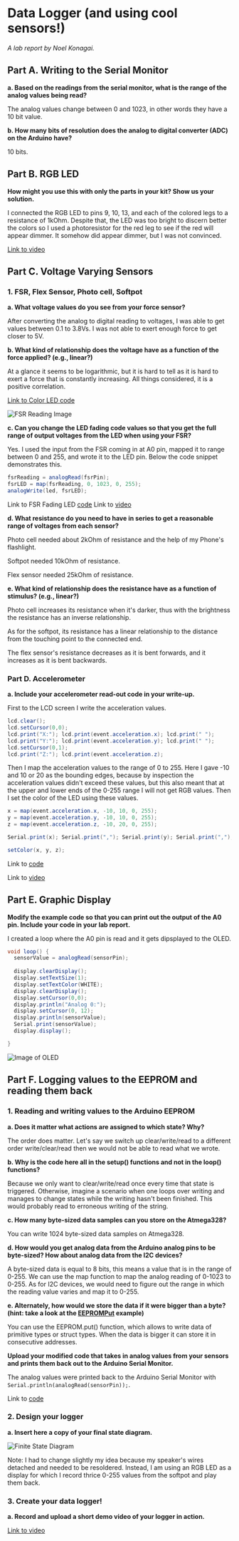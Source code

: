 # Data Logger (and using cool sensors!)

*A lab report by Noel Konagai.*

## Part A.  Writing to the Serial Monitor
 
**a. Based on the readings from the serial monitor, what is the range of the analog values being read?**

The analog values change between 0 and 1023, in other words they have a 10 bit value.
 
**b. How many bits of resolution does the analog to digital converter (ADC) on the Arduino have?**

10 bits.

## Part B. RGB LED

**How might you use this with only the parts in your kit? Show us your solution.**

I connected the RGB LED to pins 9, 10, 13, and each of the colored legs to a resistance of 1kOhm. Despite that, the LED was too bright to discern better the colors so I used a photoresistor for the red leg to see if the red will appear dimmer. It somehow did appear dimmer, but I was not convinced.

[Link to video](https://photos.app.goo.gl/MV5qYjsxaNbFD8Y28)

## Part C. Voltage Varying Sensors 
 
### 1. FSR, Flex Sensor, Photo cell, Softpot

**a. What voltage values do you see from your force sensor?**

After converting the analog to digital reading to voltages, I was able to get values between 0.1 to 3.8Vs. I was not able to exert enough force to get closer to 5V.

**b. What kind of relationship does the voltage have as a function of the force applied? (e.g., linear?)**

At a glance it seems to be logarithmic, but it is hard to tell as it is hard to exert a force that is constantly increasing. All things considered, it is a positive correlation.

[Link to Color LED code](https://github.com/noelkonagai/interactive-devices/tree/master/Lab%203/led_color)

![FSR Reading Image](https://github.com/noelkonagai/interactive-devices/blob/master/Lab%203/figures/fsr-reading.png)

**c. Can you change the LED fading code values so that you get the full range of output voltages from the LED when using your FSR?**

Yes. I used the input from the FSR coming in at A0 pin, mapped it to range between 0 and 255, and wrote it to the LED pin. Below the code snippet demonstrates this.

```java
fsrReading = analogRead(fsrPin);
fsrLED = map(fsrReading, 0, 1023, 0, 255);   
analogWrite(led, fsrLED);
```
Link to FSR Fading LED [code](https://github.com/noelkonagai/interactive-devices/blob/master/Lab%203/fsr_led_fade/fsr_led_fade.ino)
Link to [video](https://photos.app.goo.gl/nKdNUExjPa1w256cA)

**d. What resistance do you need to have in series to get a reasonable range of voltages from each sensor?**

Photo cell needed about 2kOhm of resistance and the help of my Phone's flashlight. 

Softpot needed 10kOhm of resistance.

Flex sensor needed 25kOhm of resistance.

**e. What kind of relationship does the resistance have as a function of stimulus? (e.g., linear?)**

Photo cell increases its resistance when it's darker, thus with the brightness the resistance has an inverse relationship.

As for the softpot, its resistance has a linear relationship to the distance from the touching point to the connected end.

The flex sensor's resistance decreases as it is bent forwards, and it increases as it is bent backwards.

### Part D. Accelerometer
 
**a. Include your accelerometer read-out code in your write-up.**

First to the LCD screen I write the acceleration values.
```java
lcd.clear();
lcd.setCursor(0,0);
lcd.print("X:"); lcd.print(event.acceleration.x); lcd.print(" ");
lcd.print("Y:"); lcd.print(event.acceleration.y); lcd.print(" ");
lcd.setCursor(0,1);
lcd.print("Z:"); lcd.print(event.acceleration.z);
```

Then I map the acceleration values to the range of 0 to 255. Here I gave -10 and 10 or 20 as the bounding edges, because by inspection the acceleration values didn't exceed these values, but this also meant that at the upper and lower ends of the 0-255 range I will not get RGB values. Then I set the color of the LED using these values.

```java
x = map(event.acceleration.x, -10, 10, 0, 255);
y = map(event.acceleration.y, -10, 10, 0, 255);
z = map(event.acceleration.z, -10, 20, 0, 255);

Serial.print(x); Serial.print(","); Serial.print(y); Serial.print(","); Serial.print(z); Serial.println();

setColor(x, y, z);
```

Link to [code](https://github.com/noelkonagai/interactive-devices/blob/master/Lab%203/accelerometer_LED/accelerometer_LED.ino)

Link to [video](https://photos.app.goo.gl/5LgmESzC5Gz6ThMq5)

## Part E. Graphic Display

**Modify the example code so that you can print out the output of the A0 pin. Include your code in your lab report.**

I created a loop where the A0 pin is read and it gets dipsplayed to the OLED.

```java
void loop() {
  sensorValue = analogRead(sensorPin);
 
  display.clearDisplay();
  display.setTextSize(1);
  display.setTextColor(WHITE);
  display.clearDisplay();
  display.setCursor(0,0);
  display.println("Analog 0:");
  display.setCursor(0, 12);
  display.println(sensorValue);
  Serial.print(sensorValue);
  display.display();

}
```

![Image of OLED](https://github.com/noelkonagai/interactive-devices/blob/master/Lab%203/figures/OLED_analog0.jpg)

## Part F. Logging values to the EEPROM and reading them back
 
### 1. Reading and writing values to the Arduino EEPROM

**a. Does it matter what actions are assigned to which state? Why?**

The order does matter. Let's say we switch up clear/write/read to a different order write/clear/read then we would not be able to read what we wrote.

**b. Why is the code here all in the setup() functions and not in the loop() functions?**

Because we only want to clear/write/read once every time that state is triggered. Otherwise, imagine a scenario when one loops over writing and manages to change states while the writing hasn't been finished. This would probably read to erroneous writing of the string.

**c. How many byte-sized data samples can you store on the Atmega328?**

You can write 1024 byte-sized data samples on Atmega328.

**d. How would you get analog data from the Arduino analog pins to be byte-sized? How about analog data from the I2C devices?**

A byte-sized data is equal to 8 bits, this means a value that is in the range of 0-255. We can use the map function to map the analog reading of 0-1023 to 0-255. As for I2C devices, we would need to figure out the range in which the reading value varies and map it to 0-255.

**e. Alternately, how would we store the data if it were bigger than a byte? (hint: take a look at the [EEPROMPut](https://www.arduino.cc/en/Reference/EEPROMPut) example)**

You can use the EEPROM.put() function, which allows to write data of primitive types or struct types. When the data is bigger it can store it in consecutive addresses.

**Upload your modified code that takes in analog values from your sensors and prints them back out to the Arduino Serial Monitor.**

The analog values were printed back to the Arduino Serial Monitor with ```Serial.println(analogRead(sensorPin));```.

Link to [code](https://github.com/noelkonagai/interactive-devices/blob/master/Lab%203/SwitchState2/SwitchState2.ino)

### 2. Design your logger
 
**a. Insert here a copy of your final state diagram.**

![Finite State Diagram](https://github.com/noelkonagai/interactive-devices/blob/master/Lab%203/figures/finite_state_diagram.png)

Note: I had to change slightly my idea because my speaker's wires detached and needed to be resoldered. Instead, I am using an RGB LED as a display for which I record thrice 0-255 values from the softpot and play them back.

### 3. Create your data logger!
 
**a. Record and upload a short demo video of your logger in action.**

[Link to video](https://photos.app.goo.gl/SeRyMrhzQMr7v97G8)
